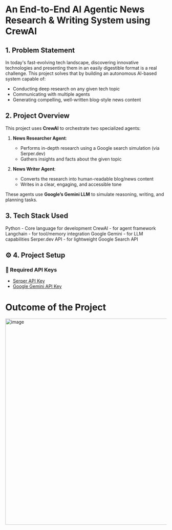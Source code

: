 # An End-to-End AI Agentic News Research & Writing System using CrewAI

## 1. Problem Statement

In today's fast-evolving tech landscape, discovering innovative technologies and presenting them in an easily digestible format is a real challenge. This project solves that by building an autonomous AI-based system capable of:

- Conducting deep research on any given tech topic
- Communicating with multiple agents
- Generating compelling, well-written blog-style news content

## 2. Project Overview

This project uses **CrewAI** to orchestrate two specialized agents:

1. **News Researcher Agent**:  
   - Performs in-depth research using a Google search simulation (via Serper.dev)
   - Gathers insights and facts about the given topic

2. **News Writer Agent**:  
   - Converts the research into human-readable blog/news content
   - Writes in a clear, engaging, and accessible tone

These agents use **Google’s Gemini LLM** to simulate reasoning, writing, and planning tasks.

## 3. Tech Stack Used
Python - Core language for development 
CrewAI - for agent framework
Langchain - for tool/memory integration
Google Gemini - for LLM capabilities
Serper.dev API - for lightweight Google Search API


## ⚙️ 4. Project Setup
### 🔑 Required API Keys
- [Serper API Key](https://serper.dev)
- [Google Gemini API Key](https://aistudio.google.com/app/apikey)

# Outcome of the Project
<img width="643" alt="image" src="https://github.com/user-attachments/assets/0c35b5bf-c8e3-4c5c-ab12-e5d75e9344ec" />


